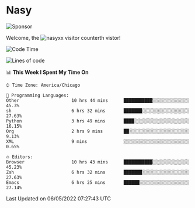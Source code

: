 # Nasy

<!--
<p align="center">
<img height="200" src="https://github-readme-stats.vercel.app/api?username=nasyxx&count_private=true&show_icons=true&theme=dracula&include_all_commits=true"/>
<img height="200" src="https://github-readme-stats.vercel.app/api/top-langs/?username=nasyxx&theme=dracula&hide=html,jupyter+notebook&count_private=true&show_icons=true"/>
</p>

  
----------------
-->

![Sponsor](https://img.shields.io/static/v1.svg?label=Sponsor&message=%E2%9D%A4&logo=GitHub&style=flat&color=pink)
 
Welcome, the ![nasyxx visitor counter](https://count.getloli.com/get/@nasyxx?theme=rule34)th vistor!
 
<!--START_SECTION:waka-->
![Code Time](http://img.shields.io/badge/Code%20Time-2%2C319%20hrs%2051%20mins-blue)

![Lines of code](https://img.shields.io/badge/From%20Hello%20World%20I%27ve%20Written-5%20Million%20lines%20of%20code-blue)

📊 **This Week I Spent My Time On** 

```text
⌚︎ Time Zone: America/Chicago

💬 Programming Languages: 
Other                    10 hrs 44 mins      ███████████░░░░░░░░░░░░░░   45.3% 
sh                       6 hrs 32 mins       ███████░░░░░░░░░░░░░░░░░░   27.63% 
Python                   3 hrs 49 mins       ████░░░░░░░░░░░░░░░░░░░░░   16.15% 
Org                      2 hrs 9 mins        ██░░░░░░░░░░░░░░░░░░░░░░░   9.13% 
XML                      9 mins              ░░░░░░░░░░░░░░░░░░░░░░░░░   0.65%

🔥 Editors: 
Browser                  10 hrs 43 mins      ███████████░░░░░░░░░░░░░░   45.23% 
Zsh                      6 hrs 32 mins       ███████░░░░░░░░░░░░░░░░░░   27.63% 
Emacs                    6 hrs 25 mins       ██████░░░░░░░░░░░░░░░░░░░   27.14%

```


 Last Updated on 06/05/2022 07:27:43 UTC
<!--END_SECTION:waka-->

<!-- ![visitors](https://visitor-badge.laobi.icu/badge?page_id=nasyxx.nasyxx) -->

